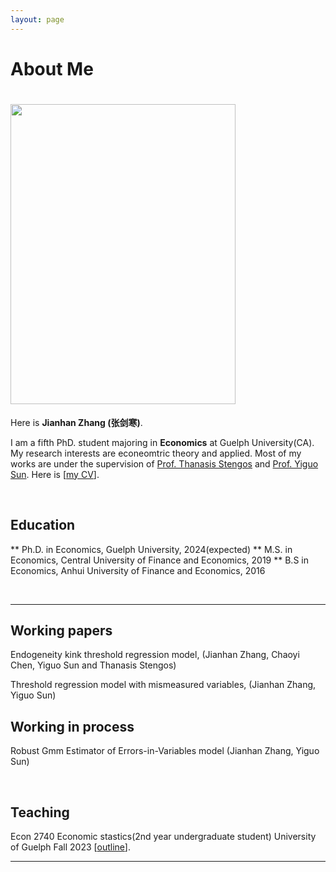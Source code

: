 ```yaml
---
layout: page
---
```


# About Me

# <img src="https://caihanlin.com/caihanlin.jpg" class="floatpic" width="360" height="480">

Here is **Jianhan Zhang (张剑寒)**.

I am a fifth PhD. student majoring in **Economics** at Guelph University(CA). My research interests are econeomtric theory and applied. 
Most of my works are under the supervision of [Prof. Thanasis Stengos](https://www.uoguelph.ca/lang/people/thanasis-stengos) and [Prof. Yiguo Sun](https://sites.google.com/view/yisun/home). 
Here is [[my CV](https://jianhzhang.github.io/file/jianhan_zhang_cv_23_9_14)].

<br>

## Education

** Ph.D. in Economics, Guelph University, 2024(expected)
** M.S. in Economics, Central University of Finance and Economics, 2019
** B.S in Economics,  Anhui University of Finance and Economics, 2016


<br>

---
## Working papers

Endogeneity kink threshold regression model,
(Jianhan Zhang, Chaoyi Chen, Yiguo Sun and Thanasis Stengos)

Threshold regression model with mismeasured variables,
(Jianhan Zhang, Yiguo Sun)

## Working in process 
Robust Gmm Estimator of Errors-in-Variables model
(Jianhan Zhang, Yiguo Sun)

<br>

## Teaching

Econ 2740 Economic stastics(2nd year undergraduate student) University of Guelph  Fall 2023  [[outline](https://jianhzhang.github.io/file/ECON_2740_03_F23.pdf)].


---

